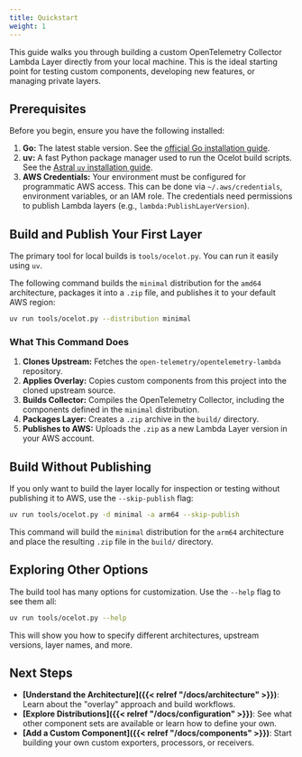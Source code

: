 ```yaml
---
title: Quickstart
weight: 1
---
```


This guide walks you through building a custom OpenTelemetry Collector Lambda Layer directly from your local machine. This is the ideal starting point for testing custom components, developing new features, or managing private layers.

## Prerequisites

Before you begin, ensure you have the following installed:

1.  **Go:** The latest stable version. See the [official Go installation guide](https://go.dev/docs/install).
2.  **uv:** A fast Python package manager used to run the Ocelot build scripts. See the [Astral `uv` installation guide](https://docs.astral.sh/uv/getting-started/installation/).
3.  **AWS Credentials:** Your environment must be configured for programmatic AWS access. This can be done via `~/.aws/credentials`, environment variables, or an IAM role. The credentials need permissions to publish Lambda layers (e.g., `lambda:PublishLayerVersion`).

## Build and Publish Your First Layer

The primary tool for local builds is `tools/ocelot.py`. You can run it easily using `uv`.

The following command builds the `minimal` distribution for the `amd64` architecture, packages it into a `.zip` file, and publishes it to your default AWS region:

```bash
uv run tools/ocelot.py --distribution minimal
```

### What This Command Does

1.  **Clones Upstream:** Fetches the `open-telemetry/opentelemetry-lambda` repository.
2.  **Applies Overlay:** Copies custom components from this project into the cloned upstream source.
3.  **Builds Collector:** Compiles the OpenTelemetry Collector, including the components defined in the `minimal` distribution.
4.  **Packages Layer:** Creates a `.zip` archive in the `build/` directory.
5.  **Publishes to AWS:** Uploads the `.zip` as a new Lambda Layer version in your AWS account.

## Build Without Publishing

If you only want to build the layer locally for inspection or testing without publishing it to AWS, use the `--skip-publish` flag:

```bash
uv run tools/ocelot.py -d minimal -a arm64 --skip-publish
```
This command will build the `minimal` distribution for the `arm64` architecture and place the resulting `.zip` file in the `build/` directory.

## Exploring Other Options

The build tool has many options for customization. Use the `--help` flag to see them all:

```bash
uv run tools/ocelot.py --help
```

This will show you how to specify different architectures, upstream versions, layer names, and more.

## Next Steps

- **[Understand the Architecture]({{< relref "/docs/architecture" >}})**: Learn about the "overlay" approach and build workflows.
- **[Explore Distributions]({{< relref "/docs/configuration" >}})**: See what other component sets are available or learn how to define your own.
- **[Add a Custom Component]({{< relref "/docs/components" >}})**: Start building your own custom exporters, processors, or receivers. 
